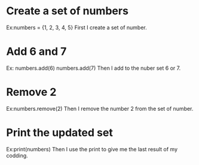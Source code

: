 # Create a set of numbers
Ex:numbers = {1, 2, 3, 4, 5}
First I create a set of number.

# Add 6 and 7
Ex: numbers.add(6)
numbers.add(7)
Then I add to the nuber set 6 or 7.

# Remove 2
Ex:numbers.remove(2)
Then I remove the number 2 from the set of number.

# Print the updated set
Ex:print(numbers)
Then I use the print to give me the last result of my codding.